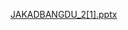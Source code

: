 [JAKADBANGDU_2[1].pptx](https://github.com/atharvrao12/media-ppt/files/13255355/JAKADBANGDU_2.1.pptx)
